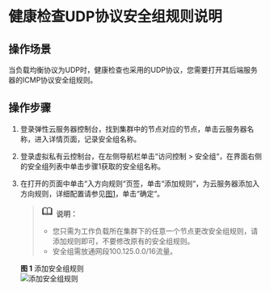 # 健康检查UDP协议安全组规则说明<a name="cce_10_0084"></a>

## 操作场景<a name="section106079439418"></a>

当负载均衡协议为UDP时，健康检查也采用的UDP协议，您需要打开其后端服务器的ICMP协议安全组规则。

## 操作步骤<a name="section865612352391"></a>

1.  登录弹性云服务器控制台，找到集群中的节点对应的节点，单击云服务器名称，进入详情页面，记录安全组名称。
2.  登录虚拟私有云控制台，在左侧导航栏单击“访问控制 \> 安全组“，在界面右侧的安全组列表中单击步骤1获取的安全组名称。
3.  在打开的页面中单击“入方向规则“页签，单击“添加规则“，为云服务器添加入方向规则，详细配置请参见[图1](#fig513214371699)，单击“确定“。

    >![](public_sys-resources/icon-note.gif) **说明：** 
    >-   您只需为工作负载所在集群下的任意一个节点更改安全组规则，请添加规则即可，不要修改原有的安全组规则。
    >-   安全组需放通网段100.125.0.0/16流量。

    **图 1**  添加安全组规则<a name="fig513214371699"></a>  
    ![](figures/添加安全组规则.png "添加安全组规则")


